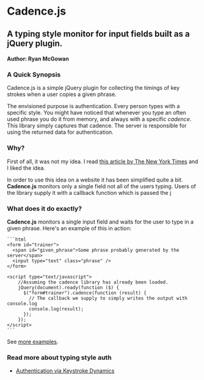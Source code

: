 # Cadence.js
## A typing style monitor for input fields built as a jQuery plugin.
#### Author: Ryan McGowan

### A Quick Synopsis

Cadence.js is a simple jQuery plugin for collecting the timings of key strokes
when a user copies a given phrase.

The envisioned purpose is authentication.  Every person types with a specific
style.  You might have noticed that whenever you type an often used phrase you
do it from memory, and always with a specific *cadence*.  This library simply
captures that cadence. The server is responsible for using the returned data for
authentication.

### Why?

First of all, it was not my idea.  I read [this article by The New York
Times](http://www.nytimes.com/2012/03/18/business/seeking-ways-to-make-computer-passwords-unnecessary.html?_r=4&ref=technology)
and I liked the idea.

In order to use this idea on a website it has been simplified quite a bit.
**Cadence.js** monitors only a single field not all of the users typing.  Users
of the library supply it with a callback function which is passed the j

### What does it do exactly?

**Cadence.js** monitors a single input field and waits for the user to type in a
given phrase.  Here's an example of this in action:

    ```html
    <form id="trainer">
      <span id="given_phrase">Some phrase probably generated by the server</span>
      <input type="text" class="phrase" />
    </form>

    <script type="text/javascript">
        //Assuming the cadence library has already been loaded.
        jQuery(document).ready(function ($) {
          $("form#trainer").cadence(function (result) {
            // The callback we supply to simply writes the output with console.log
            console.log(result);
          });
        });
    </script>
    ```

See [more examples](http://ryanmcg.github.com/Cadence-js/examples.html).

### Read more about typing style auth

*   [Authentication via Keystroke Dynamics](http://avirubin.com/keystroke.ps)
